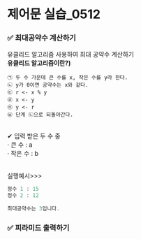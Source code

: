 # 제어문 실습_0512

### ✅ 최대공약수 계산하기
유클리드 알고리즘 사용하여 최대 공약수 계산하기 <br>
**유클리드 알고리즘이란?)** <br>
```
㉠ 두 수 가운데 큰 수를 x, 작은 수를 y라 한다.
㉡ y가 0이면 공약수는 x와 같다.
㉢ r <- x % y
㉣ x <- y
㉤ y <- r
㉥ 단계 ㉡으로 되돌아간다.
```
<br>
✔ 입력 받은 두 수 중<br>
  · 큰 수 : a<br>
  · 작은 수 : b<br>
<br>

실행예시>>>
```C
정수 1 : 15
정수 2 : 12
  
최대공약수는 3입니다.
```

### ✅ 피라미드 출력하기
